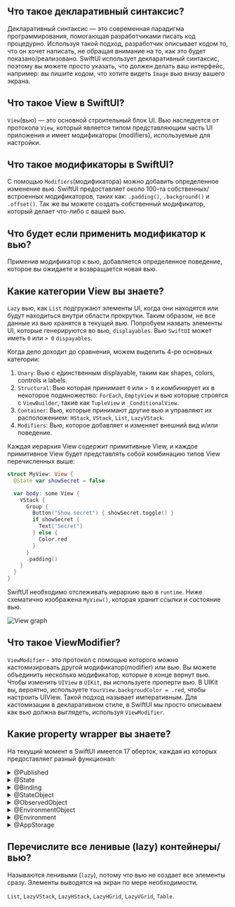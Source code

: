 ## Что такое декларативный синтаксис?

Декларативный синтаксис — это современная парадигма программирования, помогающая разработчиками писать код процедурно.
Используя такой подход, разработчик описывает кодом то, что он хочет написать, не обращая внимание на то, как это будет показано/реализовано.
SwiftUI использует декларативный синтаксис, поэтому вы можете просто указать, что должен делать ваш интерфейс, например:
вы пишите кодом, что хотите видеть `Image` вью внизу вашего экрана.

## Что такое View в SwiftUI?

`View`(вью) — это основной строительный блок UI. Вью наследуется от протокола `View`, который является типом представляющим часть UI приложения и имеет модификаторы (modifiers), используемые для настройки.

## Что такое модификаторы в SwiftUI?

С помощью `Modifiers`(модификатора) можно добавить определенное изменение вью. SwiftUI предоставляет около 100-та собственных/встроенных модификаторов, таких как: `.padding()`, `.background()` и `.offset()`.
Так же вы можете создать собственный модификатор, который делает что-либо с вашей вью.

## Что будет если применить модификатор к вью? 

Применив модификатор к вью, добавляется определенное поведение, которое вы ожидаете и возвращается новая вью.

## Какие категории View вы знаете?

`Lazy` вью, как `List` подгружают элементы UI, когда они находятся или будут находиться внутри области прокрутки.
Таким образом, не все данные из вью хранятся в текущей вью. Попробуем назвать элементы UI, которые генерируются во вью, `displayables`. Вью `SwiftUI` может иметь `0` или `> 0` `dispayables`.

Когда дело доходит до сравнения, можем выделить 4-ре основных категории:

1. `Unary`: Вью с единственным displayable, таким как shapes, colors, controls и labels.
2. `Structural`: Вью которая принимает `0` или `> 0` и комбинирует их в некоторое подмножество: `ForEach`, `EmptyView` и вью которые строятся с `ViewBuilder`, такие как `TupleView` и `_ConditionalView`.
3. `Container`: Вью, которые принимают другие вью и управляют их расположением: `HStack`, `VStack`, `List`, `LazyVStack`.
4. `Modifiers`: Вью, которое добавляет и изменяет внешний вид и/или поведение.

<!-- Examples: the views that modifiers such as .border, .padding, .frame generate, which are of type ModifiedContent.
You can find the types of the structural views that view builders create in the documentation. (As a recap: Multiple statements are combined into a TupleView. if-statements without else create an optional views, which are views themselves. if-statements with else become _ConditionalViews.) -->

<!-- Container views take the displayables of the view they wrap and put them on screen. I will call a displayable that is rendered a graphic. HStack and VStack always make graphics for all the displayables in a view and lay them out. Other containers, such as List are lazy and do not immediately turn all displayables into graphics. Container views present themselves as views with a single displayable again to views higher up in the hierarchy. -->

<!-- Modifiers applied to views create ModifiedContent views. Modifiers apply an effect to all the displayables of another view individually. A .border modifier used on a TupleView will put a border graphic on top of all the displayables of the TupleView. This means modifiers can have displayables that are put on screen multiple times, so a single displayable is turned into multiple graphics. -->

Каждая иерархия View содержит примитивные View, и каждое примитивное View будет представлять собой комбинацию типов View перечисленных выше:

```swift
struct MyView: View {
  @State var showSecret = false

  var body: some View {
    VStack {
      Group {
        Button("Show secret") { showSecret.toggle() }
        if showSecret {
          Text("Secret")
        } else {
          Color.red
        }
      }
      .padding()
    }
  }
}
```

SwiftUI необходимо отслеживать иерархию вью в `runtime`. Ниже схематично изображена `MyView()`, которая хранит ссылки и состояние вью.

![View graph](https://rensbr.eu/blog/swiftui-diffing/view_graph.svg)

## Что такое ViewModifier?

`ViewModifier` - это протокол с помощью которого можно кастомизировать другой модификатор(modifier) или вью.
Вы можете объединить несколько модификатор, которые в конце вернут вью. Чтобы изменить `UIView` в `UIKit`, вы используете проперти вью. В UIKit вы, вероятно, используете `YourView.backgroudColor = .red`, чтобы настроить UIView. Такой подход называет императивным. Для кастомизации в декларативном стиле, в SwiftUI мы просто описываем как вью должна выглядеть, используя `ViewModifier`.

## Какие property wrapper вы знаете?

На текущий момент в SwiftUI имеется 17 оберток, каждая из которых предоставляет разный функционал:

<details> 
  <summary>@Published</summary>

   `@Published` применяется к проперти внутри `ObservableObject` и при изменении значения сообщает SwiftUI о перерисовки любой вью, которая использует эту проперти.
</details>

<details> 
  <summary>@State</summary>

   `@State` property wrapper используется внутри `View` объекта и позволяет вашей вью реагировать на любые изменения. Данная обертка не принимает данные с других объектов. В качестве лучшей практики вы должны пометить свои проперти @State как `private`. Никакие внешние источники не должны изменять ваш @State проперти. В большинстве случаев используется для простых типов данных как `Int`, `String`, `Bool` и т.д.
</details>

<details> 
  <summary>@Binding</summary>

   `@Binding` property wrapper используется для передачи значений в дочернюю(child) вью. Вью принимающая биндинг может читать проперти, реагировать на изменения от родительской вью и имеет доступ на запись проперти.
</details> 

<details> 
  <summary>@StateObject</summary>

   `@StateObject` схож со `@State`, но использует более сложные типы данных и применяется к `ObservableObject`. `ObservableObject` принимает reference type (class) и информирует SwiftUI когда в одном из `@Published` проперти произошли изменения.

   > ⚠️ Вы должны использовать `@StateObject` только один раз для каждого объекта.
</details> 

<details> 
  <summary>@ObservedObject</summary>

   `@ObservedObject` схож со `@StateObject`, за исключением того, что в нем не упоминается создание или хранение инстанса. `ObservedObject` используется для отслеживания изменений уже созданного объекта c использованием `@StateObject`.

   > ⚠️ До создания `StateObject` использовали `ObservedObject` для сохранения и хранения объектов, но это было не безопасно. Иногда `ObservedObject` мог случайно освободить объект, который он хранил. Поэтому была создана проперти враппер `StateObject`.
</details> 

<details> 
  <summary>@EnvironmentObject</summary>

  Временами нужно получить доступ к объекту из разных вьюх в приложении или во всех дочерних вьюхах.
  Достичь такого можно с помощью `@EnvironmentObject`. Проперти к которому применили `EnvironmentObject` должны наследоваться от `ObservableObject` протокола.
  Применяем модификатор `.environmentObject()` и объект доступен во всех вью, к которой применили модификатор.

  `@EnvironmentObject` похож на `@ObservedObject`. Основное различие в том, что `@EnvironmentObject` доступен в большем диапазоне, во множестве вложенных вью.
</details>

<details> 
  <summary>@Environment</summary>

  Если вы знакомы с переменными окружения `env` в Linux, то вы сразу поймете о чем идет речь.
  `@Environment` считывает значения окружения ОС и перерисовывает вью если значение изменяется. Чтобы применить `@Environment` проперти к вью используйте `.environment` модификатор.

  Список всех значений [доступен в документации][environmentValues].
</details>

<details> 
  <summary>@AppStorage</summary>

  `@AppStorage` является оберткой над `UserDefaults`. Используйте обертку для хранения маленьких, простых значений. 
  
  > ⚠️ Не следует хранить `CVV` код от кредитной карты.
</details>

[environmentValues]: https://developer.apple.com/documentation/swiftui/environmentvalues


## Перечислите все ленивые (lazy) контейнеры/вью?

Называются ленивыми (`lazy`), потому что вью не создает все элементы сразу. Элементы выводятся на экран по мере необходимости.

`List`, `LazyVStack`, `LazyHStack`, `LazyHGrid`, `LazyVGrid`, `Table`.
